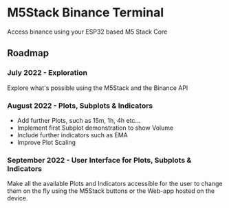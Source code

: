 # M5Stack Binance Terminal
Access binance using your ESP32 based M5 Stack Core

## Roadmap

### <i class="fas fa-check-circle" aria-hidden="true" style="color: #99d98c"></i> July 2022 - Exploration

Explore what's possible using the M5Stack and the Binance API

### <i class="far fa-circle" aria-hidden="true" style="color: #1e6091;"></i> August 2022 - Plots, Subplots & Indicators

* Add further Plots, such as 15m, 1h, 4h etc...  
* Implement first Subplot demonstration to show Volume  
* Include further indicators such as EMA  
* Improve Plot Scaling

### <i class="far fa-circle" aria-hidden="true" style="color: #1e6091;"></i> September 2022 - User Interface for Plots, Subplots & Indicators

Make all the available Plots and Indicators accessible for the user to change them on the fly using the M5Stack buttons or the Web-app hosted on the device.

